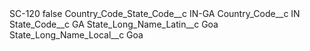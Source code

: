 <?xml version="1.0" encoding="UTF-8"?>
<CustomMetadata xmlns="http://soap.sforce.com/2006/04/metadata" xmlns:xsi="http://www.w3.org/2001/XMLSchema-instance" xmlns:xsd="http://www.w3.org/2001/XMLSchema">
    <label>SC-120</label>
    <protected>false</protected>
    <values>
        <field>Country_Code_State_Code__c</field>
        <value xsi:type="xsd:string">IN-GA</value>
    </values>
    <values>
        <field>Country_Code__c</field>
        <value xsi:type="xsd:string">IN</value>
    </values>
    <values>
        <field>State_Code__c</field>
        <value xsi:type="xsd:string">GA</value>
    </values>
    <values>
        <field>State_Long_Name_Latin__c</field>
        <value xsi:type="xsd:string">Goa</value>
    </values>
    <values>
        <field>State_Long_Name_Local__c</field>
        <value xsi:type="xsd:string">Goa</value>
    </values>
</CustomMetadata>
